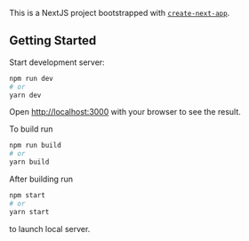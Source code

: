 This is a NextJS project bootstrapped with [`create-next-app`](https://github.com/vercel/next.js/tree/canary/packages/create-next-app).

## Getting Started

Start development server:

```bash
npm run dev
# or
yarn dev
```

Open [http://localhost:3000](http://localhost:3000) with your browser to see the result.

To build run 

```bash
npm run build
# or
yarn build
```

After building run 

```bash
npm start
# or
yarn start
```

to launch local server.

